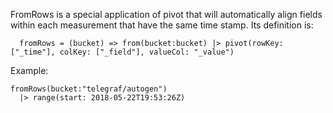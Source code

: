 









FromRows is a special application of pivot that will automatically align fields within each measurement that have the same time stamp.
Its definition is:

```
  fromRows = (bucket) => from(bucket:bucket) |> pivot(rowKey:["_time"], colKey: ["_field"], valueCol: "_value")
```

Example:

```
fromRows(bucket:"telegraf/autogen")
  |> range(start: 2018-05-22T19:53:26Z)
```
